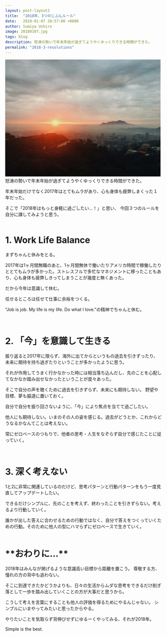 ```yaml
---
layout: post-layout2
title:  "2018年、3つのじぶんルール"
date:   2018-01-07 20:57:00 +0800
author: Sumiya Ushiro
image: 20180107.jpg
tags: blog
description: 怒涛の勢いで年末年始が過ぎてようやくゆっくりできる時間ができた。
permalink: "2018-3-resolutions"
---
```

![top](/img/20180107.jpg "top")
<br>
怒涛の勢いで年末年始が過ぎてようやくゆっくりできる時間ができた。  

年末年始だけでなく2017年はとてもムラがあり、心も身体も疲弊しまくった１年だった。  

そこで「2018年はもっと身軽に過ごしたい…！」と思い、
今回３つのルールを自分に課してみようと思う。  
<br>
<h1>1. Work Life Balance</h1>

まずちゃんと休みをとる。

2017年は1ヶ月間無職のあと、1ヶ月間無休で働いたりアメリカ時間で稼働したりととてもムラが多かった。ストレスフルで多忙なマネジメントに移ったこともあり、心も身体も疲弊しきってしまうことが幾度と無くあった。

だから今年は意識して休む。  

任せるところは任せて仕事に余裕をつくる。

"Job is job. My life is my life. Do what I love."の精神でちゃんと休む。

<br>
<h1>2. 「今」を意識して生きる</h1>

振り返ると2017年に限らず、海外に出てからというもの過去を引きずったり、未来に期待を持ち過ぎたりということが多かったように思う。  

それが作用してうまく行かなかった時には相当落ち込んだし、先のことを心配してなかなか踏み出せなかったということが度々あった。

そこで自分の声を聴くために過去を引きずらず、未来にも期待しない。
野望や目標、夢も脇道に置いておく。  

自分で自分を振り回さないように、「今」により焦点を当てて過ごしたい。

他人にも期待しない。いまのその人の姿を感じる。過去がどうとか、これからどうなるかなんてことは考えない。

常にゼロベースのつもりで、他者の思考・人生をなぞらず自分で感じたことに従っていく。

<br>
<h1>3. 深く考えない</h1>

1と2に非常に関連しているのだけど、思考パターンと行動パターンをもう一度見直してアップデートしたい。

できるだけシンプルに、先のことを考えず、終わったことを引きずらない。考えるより行動していく。

誰かが出した答えに合わせるための行動ではなく、自分で答えをつくっていくための行動。そのために他人の型にハマらずにゼロベースで生きていく。
<br>
<br>
<h1>**おわりに…**</h1>

2018年はみんなが掲げるような意識高い目標から距離を置こう。
尊敬する方、憧れの方の背中も追わない。  

そこに到達できたかどうかよりも、日々の生活からムダな思考をできるだけ削ぎ落として一歩を踏み出していくことの方が大事だと思うから。  

こうして考えを言葉にすることも他人の評価を得るためにやるんじゃない。
シンプルにいまやってみたいと思ったからやる。  

やりたいことを気取らず背伸びせずにゆるーくやってみる、それが2018年。  

Simple is the best.
